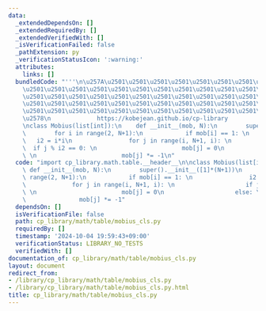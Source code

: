 ```yaml
---
data:
  _extendedDependsOn: []
  _extendedRequiredBy: []
  _extendedVerifiedWith: []
  _isVerificationFailed: false
  _pathExtension: py
  _verificationStatusIcon: ':warning:'
  attributes:
    links: []
  bundledCode: "'''\n\u257A\u2501\u2501\u2501\u2501\u2501\u2501\u2501\u2501\u2501\u2501\
    \u2501\u2501\u2501\u2501\u2501\u2501\u2501\u2501\u2501\u2501\u2501\u2501\u2501\
    \u2501\u2501\u2501\u2501\u2501\u2501\u2501\u2501\u2501\u2501\u2501\u2501\u2501\
    \u2501\u2501\u2501\u2501\u2501\u2501\u2501\u2501\u2501\u2501\u2501\u2501\u2501\
    \u2501\u2501\u2501\u2501\u2501\u2501\u2501\u2501\u2501\u2501\u2501\u2501\u2501\
    \u2578\n             https://kobejean.github.io/cp-library               \n'''\n\
    \nclass Mobius(list[int]):\n    def __init__(mob, N):\n        super().__init__([1]*(N+1))\n\
    \        for i in range(2, N+1):\n            if mob[i] == 1: \n             \
    \   i2 = i*i\n                for j in range(i, N+1, i): \n                  \
    \  if j % i2 == 0: \n                        mob[j] = 0\n                    else:\
    \ \n                        mob[j] *= -1\n"
  code: "import cp_library.math.table.__header__\n\nclass Mobius(list[int]):\n   \
    \ def __init__(mob, N):\n        super().__init__([1]*(N+1))\n        for i in\
    \ range(2, N+1):\n            if mob[i] == 1: \n                i2 = i*i\n   \
    \             for j in range(i, N+1, i): \n                    if j % i2 == 0:\
    \ \n                        mob[j] = 0\n                    else: \n         \
    \               mob[j] *= -1"
  dependsOn: []
  isVerificationFile: false
  path: cp_library/math/table/mobius_cls.py
  requiredBy: []
  timestamp: '2024-10-04 19:59:43+09:00'
  verificationStatus: LIBRARY_NO_TESTS
  verifiedWith: []
documentation_of: cp_library/math/table/mobius_cls.py
layout: document
redirect_from:
- /library/cp_library/math/table/mobius_cls.py
- /library/cp_library/math/table/mobius_cls.py.html
title: cp_library/math/table/mobius_cls.py
---
```

